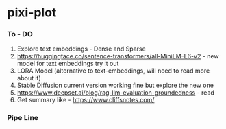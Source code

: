 # pixi-plot

### To - DO
1. Explore text embeddings - Dense and Sparse
2. https://huggingface.co/sentence-transformers/all-MiniLM-L6-v2 - new model for text embeddings try it out
3. LORA Model (alternative to text-embeddings, will need to read more about it)
4. Stable Diffusion current version working fine but explore the new one
5. https://www.deepset.ai/blog/rag-llm-evaluation-groundedness - read
6. Get summary like - https://www.cliffsnotes.com/


### Pipe Line

